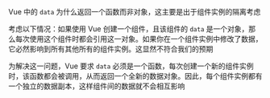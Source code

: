 Vue 中的 `data` 为什么返回一个函数而非对象，这主要是出于组件实例的隔离考虑

考虑以下情况：如果使用 Vue 创建一个组件，且该组件的 `data` 是一个对象，那么每次使用这个组件时都会引用这一对象。如果你在一个组件实例中修改了数据，它必然影响到所有其他所有的组件实例。这显然不符合我们的预期

为解决这一问题，Vue 要求 `data` 必须是一个函数，每次创建一个新的组件实例时，该函数都会被调用，从而返回一个全新的数据对象。因此，每个组件实例都有一个独立的数据副本，这样组件间的数据就不会相互影响


